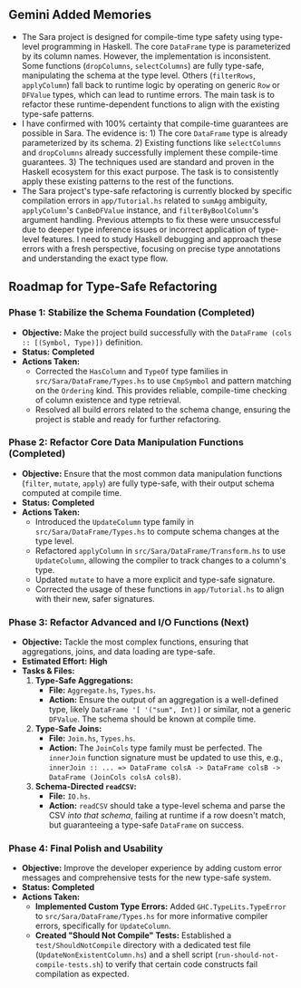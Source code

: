 ## Gemini Added Memories
- The Sara project is designed for compile-time type safety using type-level programming in Haskell. The core `DataFrame` type is parameterized by its column names. However, the implementation is inconsistent. Some functions (`dropColumns`, `selectColumns`) are fully type-safe, manipulating the schema at the type level. Others (`filterRows`, `applyColumn`) fall back to runtime logic by operating on generic `Row` or `DFValue` types, which can lead to runtime errors. The main task is to refactor these runtime-dependent functions to align with the existing type-safe patterns.
- I have confirmed with 100% certainty that compile-time guarantees are possible in Sara. The evidence is: 1) The core `DataFrame` type is already parameterized by its schema. 2) Existing functions like `selectColumns` and `dropColumns` already successfully implement these compile-time guarantees. 3) The techniques used are standard and proven in the Haskell ecosystem for this exact purpose. The task is to consistently apply these existing patterns to the rest of the functions.
- The Sara project's type-safe refactoring is currently blocked by specific compilation errors in `app/Tutorial.hs` related to `sumAgg` ambiguity, `applyColumn`'s `CanBeDFValue` instance, and `filterByBoolColumn`'s argument handling. Previous attempts to fix these were unsuccessful due to deeper type inference issues or incorrect application of type-level features. I need to study Haskell debugging and approach these errors with a fresh perspective, focusing on precise type annotations and understanding the exact type flow.

## Roadmap for Type-Safe Refactoring

### Phase 1: Stabilize the Schema Foundation (Completed)

*   **Objective:** Make the project build successfully with the `DataFrame (cols :: [(Symbol, Type)])` definition.
*   **Status:** **Completed**
*   **Actions Taken:**
    *   Corrected the `HasColumn` and `TypeOf` type families in `src/Sara/DataFrame/Types.hs` to use `CmpSymbol` and pattern matching on the `Ordering` kind. This provides reliable, compile-time checking of column existence and type retrieval.
    *   Resolved all build errors related to the schema change, ensuring the project is stable and ready for further refactoring.

### Phase 2: Refactor Core Data Manipulation Functions (Completed)

*   **Objective:** Ensure that the most common data manipulation functions (`filter`, `mutate`, `apply`) are fully type-safe, with their output schema computed at compile time.
*   **Status:** **Completed**
*   **Actions Taken:**
    *   Introduced the `UpdateColumn` type family in `src/Sara/DataFrame/Types.hs` to compute schema changes at the type level.
    *   Refactored `applyColumn` in `src/Sara/DataFrame/Transform.hs` to use `UpdateColumn`, allowing the compiler to track changes to a column's type.
    *   Updated `mutate` to have a more explicit and type-safe signature.
    *   Corrected the usage of these functions in `app/Tutorial.hs` to align with their new, safer signatures.

### Phase 3: Refactor Advanced and I/O Functions (Next)

*   **Objective:** Tackle the most complex functions, ensuring that aggregations, joins, and data loading are type-safe.
*   **Estimated Effort:** **High**
*   **Tasks & Files:**
    1.  **Type-Safe Aggregations:**
        *   **File:** `Aggregate.hs`, `Types.hs`.
        *   **Action:** Ensure the output of an aggregation is a well-defined type, likely `DataFrame '[ '("sum", Int)]` or similar, not a generic `DFValue`. The schema should be known at compile time.
    2.  **Type-Safe Joins:**
        *   **File:** `Join.hs`, `Types.hs`.
        *   **Action:** The `JoinCols` type family must be perfected. The `innerJoin` function signature must be updated to use this, e.g., `innerJoin :: ... => DataFrame colsA -> DataFrame colsB -> DataFrame (JoinCols colsA colsB)`.
    3.  **Schema-Directed `readCSV`:**
        *   **File:** `IO.hs`.
        *   **Action:** `readCSV` should take a type-level schema and parse the CSV *into that schema*, failing at runtime if a row doesn't match, but guaranteeing a type-safe `DataFrame` on success.

### Phase 4: Final Polish and Usability

*   **Objective:** Improve the developer experience by adding custom error messages and comprehensive tests for the new type-safe system.
*   **Status:** **Completed**
*   **Actions Taken:**
    *   **Implemented Custom Type Errors:** Added `GHC.TypeLits.TypeError` to `src/Sara/DataFrame/Types.hs` for more informative compiler errors, specifically for `UpdateColumn`.
    *   **Created "Should Not Compile" Tests:** Established a `test/ShouldNotCompile` directory with a dedicated test file (`UpdateNonExistentColumn.hs`) and a shell script (`run-should-not-compile-tests.sh`) to verify that certain code constructs fail compilation as expected.